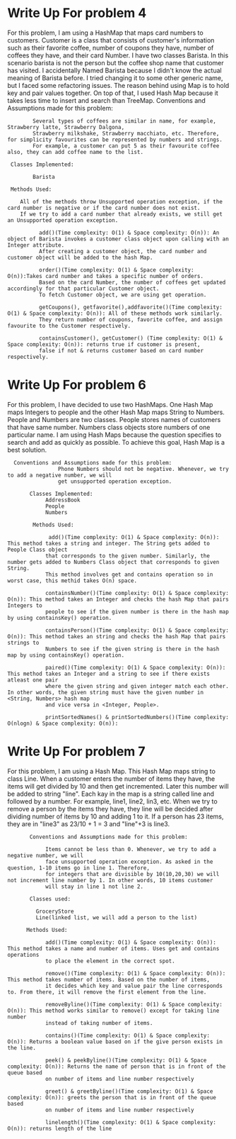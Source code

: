 # Write Up For problem 4
For this problem, I am using a HashMap that maps card numbers to customers. Customer is a class that consists of customer's information such as their favorite coffee, number of coupons they have, number of coffees they have, and their card Number. I have two classes Barista. In this scenario barista is not the person but the coffee shop name that customer has visited. I accidentally Named Barista because I didn't know the actual meaning of Barista before. I tried changing it to some other generic name, but I faced some refactoring issues. The reason behind using Map is to hold key and pair values together. On top of that, I used Hash Map because it takes less time to insert and search than TreeMap.
   Conventions and Assumptions made for this problem:

            Several types of coffees are similar in name, for example, Strawberry latte, Strawberry Dalgona,
            Strawberry milkshake, Strawberry macchiato, etc. Therefore, for simplicity favourites can be represented by numbers and strings.
            For example, a customer can put 5 as their favourite coffee also, they can add coffee name to the list.

     Classes Implemented:

            Barista

     Methods Used:

        All of the methods throw Unsupported operation exception, if the card number is negative or if the card number does not exist.
        If we try to add a card number that already exists, we still get an Unsupported operation exception.

              add()(Time complexity: O(1) & Space complexity: O(n)): An object of Barista invokes a customer class object upon calling with an Integer attribute.
              After creating a customer object, the card number and customer object will be added to the hash Map.

              order()(Time complexity: O(1) & Space complexity: O(n)):Takes card number and takes a specific number of orders.
              Based on the card Number, the number of coffees get updated accordingly for that particular Customer object.
              To fetch Customer object, we are using get operation.

              getCoupons(), getfavorite(),addfavorite()(Time complexity: O(1) & Space complexity: O(n)): All of these methods work similarly.
              They return number of coupons, favorite coffee, and assign favourite to the Customer respectively.

              containsCustomer(), getCustomer() (Time complexity: O(1) & Space complexity: O(n)): returns true if customer is present,
              false if not & returns customer based on card number respectively.


# Write Up For problem 6
For this problem, I have decided to use two HashMaps. One Hash Map maps Integers to people and the other Hash Map maps String to Numbers. People and Numbers are two classes. People stores names of customers that have same number. Numbers class objects store numbers of one particular name. I am using Hash Maps because the question specifies to search and add as quickly as possible. To achieve this goal, Hash Map is a best solution.

      Conventions and Assumptions made for this problem:
                    Phone Numbers should not be negative. Whenever, we try to add a negative number, we will
                    get unsupported operation exception.

           Classes Implemented:
                AddressBook
                People
                Numbers

            Methods Used:

                 add()(Time complexity: O(1) & Space complexity: O(n)): This method takes a string and integer. The String gets added to People Class object
                that corresponds to the given number. Similarly, the number gets added to Numbers Class object that corresponds to given String.
                This method involves get and contains operation so in worst case, this methid takes O(n) space.

                containsNumber()(Time complexity: O(1) & Space complexity: O(n)): This method takes an Integer and checks the hash Map that pairs Integers to
                people to see if the given number is there in the hash map by using containsKey() operation.

                containsPerson()(Time complexity: O(1) & Space complexity: O(n)): This method takes an string and checks the hash Map that pairs strings to
                Numbers to see if the given string is there in the hash map by using containsKey() operation.

                paired()(Time complexity: O(1) & Space complexity: O(n)): This method takes an Integer and a string to see if there exists atleast one pair
                where the given string and given integer match each other. In other words, the given string must have the given number in <String, Numbers> hash map
                and vice versa in <Integer, People>.

                printSortedNames() & printSortedNumbers()(Time complexity: O(nlogn) & Space complexity: O(n)):
# Write Up For problem 7
For this problem, I am using a Hash Map. This Hash Map maps string to class Line. When a customer enters the number of items they have, the items will get divided by 10 and then get incremented. Later this number will be added to string "line". Each kay in the map is a string called line and followed by a number. For example, line1, line2, lin3, etc. When we try to remove a person by the items they have, they line will be decided after dividing number of items by 10 and adding 1 to it. If a person has 23 items, they are in "line3" as 23/10 + 1 = 3 and "line"+3 is line3.

           Conventions and Assumptions made for this problem:
           
                Items cannot be less than 0. Whenever, we try to add a negative number, we will
                face unsupported operation exception. As asked in the question, 1-10 items go in line 1. Therefore,
                for integers that are divisible by 10(10,20,30) we will not increment line number by 1. In other words, 10 items customer
                will stay in line 1 not line 2.

           Classes used:

             GroceryStore
             Line(linked list, we will add a person to the list)

          Methods Used:

                add()(Time complexity: O(1) & Space complexity: O(n)): This method takes a name and number of items. Uses get and contains operations
                to place the element in the correct spot.

                remove()(Time complexity: O(1) & Space complexity: O(n)): This method takes number of items. Based on the number of items,
                it decides which key and value pair the line corresponds to. From there, it will remove the first element from the line.

                removeByline()(Time complexity: O(1) & Space complexity: O(n)): This method works similar to remove() except for taking line number
                instead of taking number of items.

                contains()(Time complexity: O(1) & Space complexity: O(n)): Returns a boolean value based on if the give person exists in the line.

                peek() & peekByline()(Time complexity: O(1) & Space complexity: O(n)): Returns the name of person that is in front of the queue based
                on number of items and line number respectively

                greet() & greetByline()(Time complexity: O(1) & Space complexity: O(n)): greets the person that is in front of the queue based
                on number of items and line number respectively

                linelength()(Time complexity: O(1) & Space complexity: O(n)): returns length of the line




